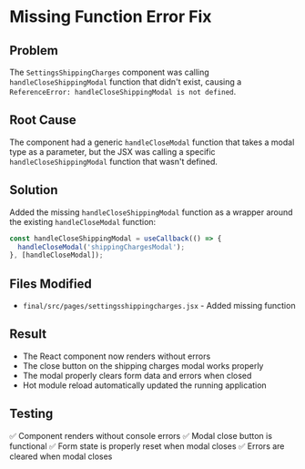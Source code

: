# Missing Function Error Fix

## Problem
The `SettingsShippingCharges` component was calling `handleCloseShippingModal` function that didn't exist, causing a `ReferenceError: handleCloseShippingModal is not defined`.

## Root Cause
The component had a generic `handleCloseModal` function that takes a modal type as a parameter, but the JSX was calling a specific `handleCloseShippingModal` function that wasn't defined.

## Solution
Added the missing `handleCloseShippingModal` function as a wrapper around the existing `handleCloseModal` function:

```javascript
const handleCloseShippingModal = useCallback(() => {
  handleCloseModal('shippingChargesModal');
}, [handleCloseModal]);
```

## Files Modified
- `final/src/pages/settingsshippingcharges.jsx` - Added missing function

## Result
- The React component now renders without errors
- The close button on the shipping charges modal works properly
- The modal properly clears form data and errors when closed
- Hot module reload automatically updated the running application

## Testing
✅ Component renders without console errors
✅ Modal close button is functional
✅ Form state is properly reset when modal closes
✅ Errors are cleared when modal closes

